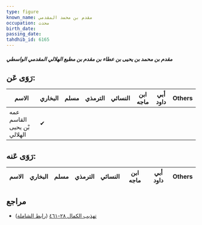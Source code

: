 ```yaml
---
type: figure
known_name: مقدم بن محمد المقدمي
occupation: محدث
birth_date:
passing_date:
tahdhib_id: 6165
---
```

##### مقدم بن محمد بن يحيى بن عطاء بن مقدم بن مطيع الهلالي المقدمي الواسطي

## رَوَى عَن:
| الاسم                       | البخاري | مسلم | الترمذي | النسائي | ابن ماجه | أبي داود | Others |
| --------------------------- | ------- | ---- | ------- | ------- | -------- | -------- | ------ |
| عمه القاسم بْن يحيى الهلالي | ✔       |      |         |         |          |          |        |
## رَوَى عَنه:
| الاسم | البخاري | مسلم | الترمذي | النسائي | ابن ماجه | أبي داود | Others |
| ----- | ------- | ---- | ------- | ------- | -------- | -------- | ------ |
## مراجع
- [تهذيب الكمال ٢٨-٤٦١](obsidian://open?vault=Tahdhib-al-Kamal&file=Figures/٦١٦٥-مقدم%20بن%20محمد%20بن%20يحيى%20بن%20عطاء%20بن%20مقدم%20بن%20مطيع%20الهلالي%20المقدمي%20الواسطي) ([رابط الشاملة](https://shamela.ws/book/3722/15436))